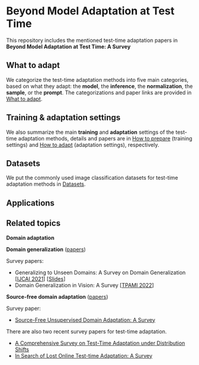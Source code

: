 # Beyond Model Adaptation at Test Time

This repository includes the mentioned test-time adaptation papers in **Beyond Model Adaptation at Test Time: A Survey**

## What to adapt

We categorize the test-time adaptation methods into five main categories, based on what they adapt: the **model**, the **inference**, the **normalization**, the **sample**, or the **prompt**. 
The categorizations and paper links are provided in [What to adapt](https://github.com/zzzx1224/Papers-of-test-time-adaptation/blob/main/What%20to%20adapt.md).

## Training & adaptation settings

We also summarize the main **training** and **adaptation** settings of the test-time adaptation methods, details and papers are in [How to prepare](https://github.com/zzzx1224/Papers-of-test-time-adaptation/blob/main/How%20to%20prepare%20for%20adaptation.md) (training settings) and [How to adapt](https://github.com/zzzx1224/Papers-of-test-time-adaptation/blob/main/How%20to%20adapt.md) (adaptation settings), respectively.

## Datasets

We put the commonly used image classification datasets for test-time adaptation methods in [Datasets](https://github.com/zzzx1224/Papers-of-test-time-adaptation/blob/main/Datasets.md).

## Applications

## Related topics

**Domain adaptation**

**Domain generalization** ([papers](https://github.com/junkunyuan/Awesome-Domain-Generalization#theory--analysis))

Survey papers: 
- Generalizing to Unseen Domains: A Survey on Domain Generalization [[IJCAI 2021](https://arxiv.53yu.com/pdf/2103.03097)] [[Slides](http://jd92.wang/assets/files/DGSurvey-ppt.pdf)]
- Domain Generalization in Vision: A Survey [[TPAMI 2022](https://arxiv.org/abs/2103.02503)] 

**Source-free domain adaptation** ([papers](https://github.com/YuejiangLIU/awesome-source-free-test-time-adaptation))

Survey paper:
- [Source-Free Unsupervised Domain Adaptation: A Survey](https://arxiv.org/pdf/2301.00265.pdf)

There are also two recent survey papers for test-time adaptation.
- [A Comprehensive Survey on Test-Time Adaptation under Distribution Shifts](https://arxiv.org/abs/2303.15361)
- [In Search of Lost Online Test-time Adaptation: A Survey](https://arxiv.org/abs/2310.20199)
